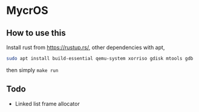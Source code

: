 # MycrOS

## How to use this

Install rust from https://rustup.rs/, other dependencies with apt,
```bash
sudo apt install build-essential qemu-system xorriso gdisk mtools gdb
```
then simply `make run`

## Todo

- Linked list frame allocator
